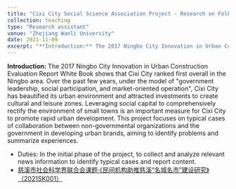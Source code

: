 ```yaml
---
title: "Cixi City Social Science Association Project - Research on Folk Institutions Boosting the Construction of City Brand"
collection: teaching
type: "Research assistant"
venue: "Zhejiang Wanli University"
date: 2021-11-09
excerpt: "**Introduction:** The 2017 Ningbo City Innovation in Urban Construction Evaluation Report White Book shows that Cixi City ranked first overall in the Ningbo area. Over the past few years, under the model of government leadership, social participation, and market-oriented operation, Cixi City has beautified its urban environment and attracted investments to create cultural and leisure zones. Leveraging social capital to comprehensively rectify the environment of small towns is an important measure for Cixi City to promote rapid urban development. This project focuses on typical cases of collaboration between non-governmental organizations and the government in developing urban brands, aiming to identify problems and summarize experiences. Duties: In the initial phase of the project, to collect and analyze relevant news information to identify typical cases and report content."
---
```


**Introduction:** The 2017 Ningbo City Innovation in Urban Construction Evaluation Report White Book shows that Cixi City ranked first overall in the Ningbo area. Over the past few years, under the model of "government leadership, social participation, and market-oriented operation", Cixi City has beautified its urban environment and attracted investments to create cultural and leisure zones. Leveraging social capital to comprehensively rectify the environment of small towns is an important measure for Cixi City to promote rapid urban development. This project focuses on typical cases of collaboration between non-governmental organizations and the government in developing urban brands, aiming to identify problems and summarize experiences.

* Duties: In the initial phase of the project, to collect and analyze relevant news information to identify typical cases and report content.
* [慈溪市社会科学界联合会课题·《民间机构助推慈溪“名城名市”建设研究》（2021SK001）](http://Elena6393.github.io/files/慈溪市社会科学界联合会课题·《民间机构助推慈溪“名城名市”建设研究》（2021SK001）.pdf)
